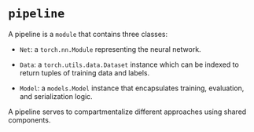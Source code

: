 # `pipeline`

A pipeline is a `module` that contains three classes:

* `Net`: a `torch.nn.Module` representing the neural network.

* `Data`: a `torch.utils.data.Dataset` instance which can be indexed to return tuples of training data and labels.

* `Model`: a `models.Model` instance that encapsulates training, evaluation, and serialization logic.

A pipeline serves to compartmentalize different approaches using shared components.

